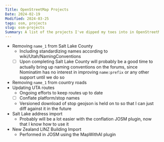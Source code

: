 ```yaml
---
Title: OpenStreetMap Projects
Date: 2024-02-19
Modified: 2024-03-25
tags: osm, projects
slug: osm-projects
Summary: A list of the projects I've dipped my toes into in OpenStreetMap
---
```


- Removing `name_1` from Salt Lake County
    - Including standardizing names according to wiki/Utah/NamingConventions
    - [ ] Upon completing Salt Lake County will probably be a good time to actually bring up naming conventions on the forums, since Nominatim has no interest in improving `name:prefix` or any other support until we do so
- Removing `name_1` from country roads
- Updating UTA routes
    - Ongoing efforts to keep routes up to date
    - [ ] Conflate platform/stop names
    - Versioned download of stop geojson is held on to so that I can just diff against it in the future
- Salt Lake address import
    - Probably will be a lot easier with the conflation JOSM plugin, now that I know how to use it
- New Zealand LINZ Building Import
    - Performed in JOSM using the MapWithAI plugin